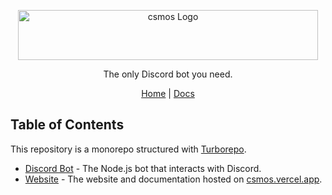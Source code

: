 <p align="center">
 <img src="https://github.com/CosmoticLabs/csmos/assets/50563138/59aa8d17-74a7-46ee-8a8d-a9213357a78b" width="480" height="80" alt="csmos Logo">
</p>

<p align="center">
  The only Discord bot you need.
</p>

<div align="center">
  <a href="https://csmos.vercel.app">Home</a> | <a href="https://csmos.vercel.app/docs">Docs</a>
</div>

## Table of Contents

This repository is a monorepo structured with [Turborepo](https://turbo.build/repo).

- [Discord Bot](https://github.com/CosmoticLabs/csmos/tree/main/apps/bot) - The Node.js bot that interacts with Discord.
- [Website](https://github.com/CosmoticLabs/csmos/tree/main/apps/web) - The website and documentation hosted on [csmos.vercel.app](https://csmos.vercel.app).
